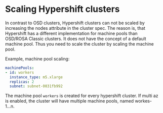 # Scaling Hypershift clusters

In contrast to OSD clusters, Hypershift clusters can not be scaled by increasing the nodes attribute in the cluster spec. The reason is, that Hypershift has a different implementation for machine pools than OSD/ROSA Classic clusters. It does not have the concept of a default machine pool. Thus you need to scale the cluster by scaling the machine pool.

Example, machine pool scaling:

```yaml
machinePools:
- id: workers
  instance_type: m5.xlarge
  replicas: 2
  subnet: subnet-0031fb992
```

The machine pool `workers` is created for every hypershift cluster. If multi az is enabled, the cluster will have multiple machine pools, named workes-1...n. 

